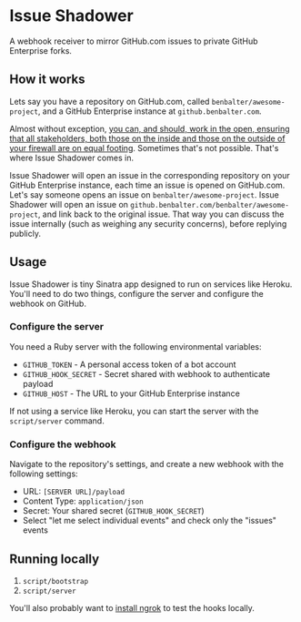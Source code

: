 # Issue Shadower

A webhook receiver to mirror GitHub.com issues to private GitHub Enterprise forks.

## How it works

Lets say you have a repository on GitHub.com, called `benbalter/awesome-project`, and a GitHub Enterprise instance at `github.benbalter.com`.

Almost without exception, [you can, and should, work in the open, ensuring that all stakeholders, both those on the inside and those on the outside of your firewall are on equal footing](http://ben.balter.com/2015/03/08/open-source-best-practices-internal-collaboration/#minimize-information-imbalance). Sometimes that's not possible. That's where Issue Shadower comes in. 

Issue Shadower will open an issue in the corresponding repository on your GitHub Enterprise instance, each time an issue is opened on GitHub.com. Let's say someone opens an issue on `benbalter/awesome-project`. Issue Shadower will open an issue on `github.benbalter.com/benbalter/awesome-project`, and link back to the original issue. That way you can discuss the issue internally (such as weighing any security concerns), before replying publicly.

## Usage

Issue Shadower is tiny Sinatra app designed to run on services like Heroku. You'll need to do two things, configure the server and configure the webhook on GitHub.

### Configure the server

You need a Ruby server with the following environmental variables:

* `GITHUB_TOKEN` - A personal access token of a bot account
* `GITHUB_HOOK_SECRET` - Secret shared with webhook to authenticate payload
* `GITHUB_HOST` - The URL to your GitHub Enterprise instance

If not using a service like Heroku, you can start the server with the `script/server` command.

### Configure the webhook
Navigate to the repository's settings, and create a new webhook with the following settings:

- URL: `[SERVER URL]/payload`
- Content Type: `application/json`
- Secret: Your shared secret (`GITHUB_HOOK_SECRET`)
- Select "let me select individual events" and check only the "issues" events

## Running locally
1. `script/bootstrap`
2. `script/server`

You'll also probably want to [install ngrok](https://developer.github.com/webhooks/configuring/#using-ngrok) to test the hooks locally.
